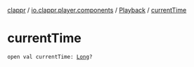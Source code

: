 [clappr](../../index.md) / [io.clappr.player.components](../index.md) / [Playback](index.md) / [currentTime](./current-time.md)

# currentTime

`open val currentTime: `[`Long`](https://kotlinlang.org/api/latest/jvm/stdlib/kotlin/-long/index.html)`?`